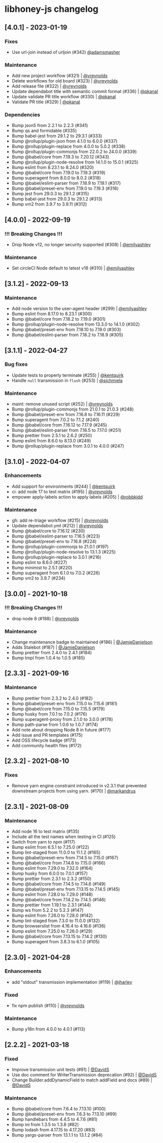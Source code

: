 # libhoney-js changelog

## [4.0.1] - 2023-01-19

### Fixes

- Use url-join instead of urljoin (#342) [@adamsmasher](https://github.com/adamsmasher)

### Maintenance

- Add new project workflow (#321) | [@vreynolds](https://github.com/vreynolds)
- Delete workflows for old board (#323) | [@vreynolds](https://github.com/vreynolds)
- Add release file (#322) | [@vreynolds](https://github.com/vreynolds)
- Update dependabot title with semantic commit format (#336) | [@pkanal](https://github.com/pkanal)
- Update validate PR title workflow (#330) | [@pkanal](https://github.com/pkanal)
- Validate PR title (#329) | [@pkanal](https://github.com/pkanal)

### Dependencies

- Bump json5 from 2.2.1 to 2.2.3 (#341)
- Bump qs and formidable (#335)
- Bump babel-jest from 29.1.2 to 29.3.1 (#333)
- Bump @rollup/plugin-json from 4.1.0 to 6.0.0 (#337)
- Bump @rollup/plugin-replace from 4.0.0 to 5.0.2 (#338)
- Bump @rollup/plugin-commonjs from 22.0.2 to 24.0.0 (#339)
- Bump @babel/core from 7.19.3 to 7.20.12 (#343)
- Bump @rollup/plugin-node-resolve from 14.1.0 to 15.0.1 (#325)
- Bump eslint from 8.23.1 to 8.24.0 (#320)
- Bump @babel/core from 7.19.0 to 7.19.3 (#319)
- Bump superagent from 8.0.0 to 8.0.2 (#318)
- Bump @babel/eslint-parser from 7.18.9 to 7.19.1 (#317)
- Bump @babel/preset-env from 7.19.0 to 7.19.3 (#316)
- Bump jest from 29.0.3 to 29.1.2 (#315)
- Bump babel-jest from 29.0.3 to 29.1.2 (#313)
- Bump vm2 from 3.9.7 to 3.9.11 (#312)


## [4.0.0] - 2022-09-19

### !!! Breaking Changes !!!

- Drop Node v12, no longer security supported (#308) | [@emilyashley](https://github.com/emilyashley)

### Maintenance

- Set circleCI Node default to latest v16 (#310) | [@emilyashley](https://github.com/emilyashley)

## [3.1.2] - 2022-09-13

### Maintenance

- Add node version to the user-agent header (#299) | [@emilyashley](https://github.com/emilyashley)
- Bump eslint from 8.17.0 to 8.23.1 (#300)
- Bump @babel/core from 7.18.2 to 7.19.0 (#301)
- Bump @rollup/plugin-node-resolve from 13.3.0 to 14.1.0 (#302)
- Bump @babel/preset-env from 7.18.10 to 7.19.0 (#303)
- Bump @babel/eslint-parser from 7.18.2 to 7.18.9 (#305)

## [3.1.1] - 2022-04-27

### Bug fixes

- Update tests to properly terminate (#255) | [@kentquirk](https://github.com/kentquirk)
- Handle `null` transmission in `flush` (#253) | [@sjchmiela](https://github.com/sjchmiela)

### Maintenance
- maint: remove unused script (#252) | [@vreynolds](https://github.com/vreynolds)
- Bump @rollup/plugin-commonjs from 21.0.1 to 21.0.3 (#248)
- Bump @babel/preset-env from 7.16.8 to 7.16.11 (#229)
- Bump superagent from 7.0.2 to 7.1.2 (#240)
- Bump @babel/core from 7.16.12 to 7.17.9 (#245)
- Bump @babel/eslint-parser from 7.16.5 to 7.17.0 (#251)
- Bump prettier from 2.5.1 to 2.6.2 (#250)
- Bump eslint from 8.6.0 to 8.13.0 (#249)
- Bump @rollup/plugin-replace from 3.0.1 to 4.0.0 (#247)

## [3.1.0] - 2022-04-07

### Enhancements

- Add support for environments (#244) | [@kentquirk](https://github.com/kentquirk)
- ci: add node 17 to test matrix (#195) | [@vreynolds](https://github.com/vreynolds)
- empower apply-labels action to apply labels (#205) | [@robbkidd](https://github.com/robbkidd)

### Maintenance

- gh: add re-triage workflow (#215) | [@vreynolds](https://github.com/vreynolds)
- Update dependabot.yml (#212) | [@vreynolds](https://github.com/vreynolds)
- Bump @babel/core to 7.16.12 (#230)
- Bump @babel/eslint-parser to 7.16.5 (#223)
- Bump @babel/preset-env to 7.16.8 (#224)
- Bump @rollup/plugin-commonjs to 21.0.1 (#197)
- Bump @rollup/plugin-node-resolve to 13.1.3 (#225)
- Bump @rollup/plugin-replace to 3.0.1 (#216)
- Bump eslint to 8.6.0 (#227)
- Bump minimist to 2.5.1 (#220)
- Bump superagent from 6.1.0 to 7.0.2 (#226)
- Bump vm2 to 3.9.7 (#234)

## [3.0.0] - 2021-10-18

### !!! Breaking Changes !!!

- drop node 8 (#188) | [@vreynolds](https://github.com/vreynolds)

### Maintenance

- Change maintenance badge to maintained (#186) | [@JamieDanielson](https://github.com/JamieDanielson)
- Adds Stalebot (#187) | [@JamieDanielson](https://github.com/JamieDanielson)
- Bump prettier from 2.4.0 to 2.4.1 (#184)
- Bump tmpl from 1.0.4 to 1.0.5 (#185)

## [2.3.3] - 2021-09-16

### Maintenance

- Bump prettier from 2.3.2 to 2.4.0 (#182)
- Bump @babel/preset-env from 7.15.0 to 7.15.6 (#181)
- Bump @babel/core from 7.15.0 to 7.15.5 (#179)
- Bump husky from 7.0.1 to 7.0.2 (#176)
- Bump superagent-proxy from 2.1.0 to 3.0.0 (#178)
- Bump path-parse from 1.0.6 to 1.0.7 (#174)
- Add note about dropping Node 8 in future (#177)
- Add issue and PR templates (#175)
- Add OSS lifecycle badge (#173)
- Add community health files (#172)

## [2.3.2] - 2021-08-10

### Fixes

- Remove yarn engine constraint introduced in v2.3.1 that prevented downstream
  projects from using yarn. (#170) | [@markandrus](https://github.com/markandrus)

## [2.3.1] - 2021-08-09

### Maintenance

- Add node 16 to test matrix (#135)
- Include all the test names when testing in CI (#125)
- Switch from yarn to npm (#117)
- Bump eslint from 6.5.1 to 7.25.0 (#122)
- Bump lint-staged from 11.0.0 to 11.1.2 (#165)
- Bump @babel/preset-env from 7.14.5 to 7.15.0 (#167)
- Bump @babel/core from 7.14.6 to 7.15.0 (#166)
- Bump eslint from 7.29.0 to 7.32.0 (#164)
- Bump husky from 6.0.0 to 7.0.1 (#157)
- Bump prettier from 2.3.1 to 2.3.2 (#150)
- Bump @babel/core from 7.14.5 to 7.14.6 (#149)
- Bump @babel/preset-env from 7.13.15 to 7.14.5 (#145)
- Bump eslint from 7.28.0 to 7.29.0 (#148)
- Bump @babel/core from 7.14.2 to 7.14.5 (#146)
- Bump prettier from 1.19.1 to 2.3.1 (#144)
- Bump ws from 5.2.2 to 5.2.3 (#147)
- Bump eslint from 7.26.0 to 7.28.0 (#142)
- Bump lint-staged from 7.3.0 to 11.0.0 (#132)
- Bump browserslist from 4.16.4 to 4.16.6 (#136)
- Bump eslint from 7.25.0 to 7.26.0 (#129)
- Bump @babel/core from 7.13.15 to 7.14.2 (#130)
- Bump superagent from 3.8.3 to 6.1.0 (#105)

## [2.3.0] - 2021-04-28

### Enhancements

- add "stdout" transmission implementation (#119) | [@jharley](https://github.com/jharley)

### Fixed

- fix npm publish (#110) | [@vreynolds](https://github.com/vreynolds)

### Maintenance

- Bump y18n from 4.0.0 to 4.0.1 (#113)

## [2.2.2] - 2021-03-18

### Fixed

- Improve transmission unit tests (#91) | [@DavidS](https://github.com/DavidS)
- Use doc comment for WriterTransmission deprecation (#92) | [@DavidS](https://github.com/DavidS)
- Change Builder.addDynamicField to match addField and docs (#89) | [@DavidS](https://github.com/DavidS)

### Maintenance

- Bump @babel/core from 7.6.4 to 7.13.10 (#100)
- Bump @babel/preset-env from 7.6.3 to 7.13.10 (#99)
- Bump handlebars from 4.4.5 to 4.7.6 (#81)
- Bump ini from 1.3.5 to 1.3.8 (#82)
- Bump lodash from 4.17.15 to 4.17.20 (#83)
- Bump yargs-parser from 13.1.1 to 13.1.2 (#84)
